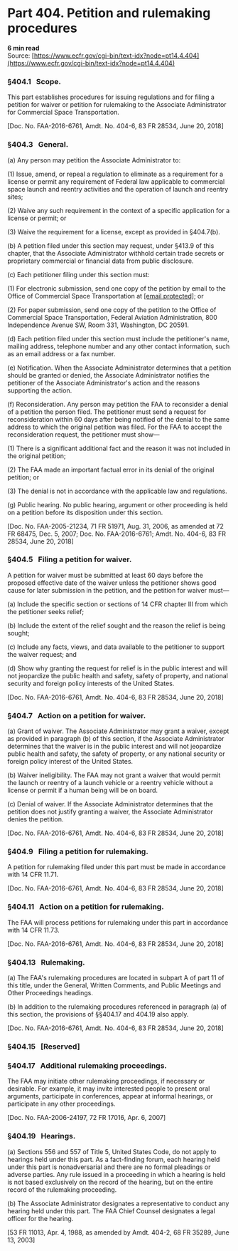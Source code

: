 # Part 404. Petition and rulemaking procedures
**6 min read**  
Source: [https://www.ecfr.gov/cgi-bin/text-idx?node=pt14.4.404](https://www.ecfr.gov/cgi-bin/text-idx?node=pt14.4.404)

### §404.1   Scope.

This part establishes procedures for issuing regulations and for filing a petition for waiver or petition for rulemaking to the Associate Administrator for Commercial Space Transportation.

\[Doc. No. FAA-2016-6761, Amdt. No. 404-6, 83 FR 28534, June 20, 2018\]

### §404.3   General.

(a) Any person may petition the Associate Administrator to:

(1) Issue, amend, or repeal a regulation to eliminate as a requirement for a license or permit any requirement of Federal law applicable to commercial space launch and reentry activities and the operation of launch and reentry sites;

(2) Waive any such requirement in the context of a specific application for a license or permit; or

(3) Waive the requirement for a license, except as provided in §404.7(b).

(b) A petition filed under this section may request, under §413.9 of this chapter, that the Associate Administrator withhold certain trade secrets or proprietary commercial or financial data from public disclosure.

(c) Each petitioner filing under this section must:

(1) For electronic submission, send one copy of the petition by email to the Office of Commercial Space Transportation at [\[email protected\]](https://www.ecfr.gov/cdn-cgi/l/email-protection); or

(2) For paper submission, send one copy of the petition to the Office of Commercial Space Transportation, Federal Aviation Administration, 800 Independence Avenue SW, Room 331, Washington, DC 20591.

(d) Each petition filed under this section must include the petitioner's name, mailing address, telephone number and any other contact information, such as an email address or a fax number.

(e) Notification. When the Associate Administrator determines that a petition should be granted or denied, the Associate Administrator notifies the petitioner of the Associate Administrator's action and the reasons supporting the action.

(f) Reconsideration. Any person may petition the FAA to reconsider a denial of a petition the person filed. The petitioner must send a request for reconsideration within 60 days after being notified of the denial to the same address to which the original petition was filed. For the FAA to accept the reconsideration request, the petitioner must show—

(1) There is a significant additional fact and the reason it was not included in the original petition;

(2) The FAA made an important factual error in its denial of the original petition; or

(3) The denial is not in accordance with the applicable law and regulations.

(g) Public hearing. No public hearing, argument or other proceeding is held on a petition before its disposition under this section.

\[Doc. No. FAA-2005-21234, 71 FR 51971, Aug. 31, 2006, as amended at 72 FR 68475, Dec. 5, 2007; Doc. No. FAA-2016-6761; Amdt. No. 404-6, 83 FR 28534, June 20, 2018\]

### §404.5   Filing a petition for waiver.

A petition for waiver must be submitted at least 60 days before the proposed effective date of the waiver unless the petitioner shows good cause for later submission in the petition, and the petition for waiver must—

(a) Include the specific section or sections of 14 CFR chapter III from which the petitioner seeks relief;

(b) Include the extent of the relief sought and the reason the relief is being sought;

(c) Include any facts, views, and data available to the petitioner to support the waiver request; and

(d) Show why granting the request for relief is in the public interest and will not jeopardize the public health and safety, safety of property, and national security and foreign policy interests of the United States.

\[Doc. No. FAA-2016-6761, Amdt. No. 404-6, 83 FR 28534, June 20, 2018\]

### §404.7   Action on a petition for waiver.

(a) Grant of waiver. The Associate Administrator may grant a waiver, except as provided in paragraph (b) of this section, if the Associate Administrator determines that the waiver is in the public interest and will not jeopardize public health and safety, the safety of property, or any national security or foreign policy interest of the United States.

(b) Waiver ineligibility. The FAA may not grant a waiver that would permit the launch or reentry of a launch vehicle or a reentry vehicle without a license or permit if a human being will be on board.

(c) Denial of waiver. If the Associate Administrator determines that the petition does not justify granting a waiver, the Associate Administrator denies the petition.

\[Doc. No. FAA-2016-6761, Amdt. No. 404-6, 83 FR 28534, June 20, 2018\]

### §404.9   Filing a petition for rulemaking.

A petition for rulemaking filed under this part must be made in accordance with 14 CFR 11.71.

\[Doc. No. FAA-2016-6761, Amdt. No. 404-6, 83 FR 28534, June 20, 2018\]

### §404.11   Action on a petition for rulemaking.

The FAA will process petitions for rulemaking under this part in accordance with 14 CFR 11.73.

\[Doc. No. FAA-2016-6761, Amdt. No. 404-6, 83 FR 28534, June 20, 2018\]

### §404.13   Rulemaking.

(a) The FAA's rulemaking procedures are located in subpart A of part 11 of this title, under the General, Written Comments, and Public Meetings and Other Proceedings headings.

(b) In addition to the rulemaking procedures referenced in paragraph (a) of this section, the provisions of §§404.17 and 404.19 also apply.

\[Doc. No. FAA-2016-6761, Amdt. No. 404-6, 83 FR 28534, June 20, 2018\]

### §404.15   \[Reserved\]

### §404.17   Additional rulemaking proceedings.

The FAA may initiate other rulemaking proceedings, if necessary or desirable. For example, it may invite interested people to present oral arguments, participate in conferences, appear at informal hearings, or participate in any other proceedings.

\[Doc. No. FAA-2006-24197, 72 FR 17016, Apr. 6, 2007\]

### §404.19   Hearings.

(a) Sections 556 and 557 of Title 5, United States Code, do not apply to hearings held under this part. As a fact-finding forum, each hearing held under this part is nonadversarial and there are no formal pleadings or adverse parties. Any rule issued in a proceeding in which a hearing is held is not based exclusively on the record of the hearing, but on the entire record of the rulemaking proceeding.

(b) The Associate Administrator designates a representative to conduct any hearing held under this part. The FAA Chief Counsel designates a legal officer for the hearing.

\[53 FR 11013, Apr. 4, 1988, as amended by Amdt. 404-2, 68 FR 35289, June 13, 2003\]